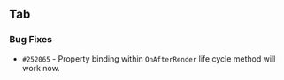 ## Tab

### Bug Fixes

- `#252065` - Property binding within `OnAfterRender` life cycle method will work now.
